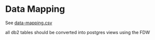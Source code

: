 
# Data Mapping

See [data-mapping.csv](/docs/data-mapping.csv)

all db2 tables should be converted into postgres views using the FDW